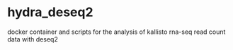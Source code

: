# hydra_deseq2
docker container and scripts for the analysis of kallisto rna-seq read count data with deseq2
